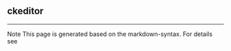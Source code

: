 ## ckeditor

<hr/>
Note This page is generated based on the markdown-syntax. For details see <http://daringfireball.net/projects/markdown/syntax/>
